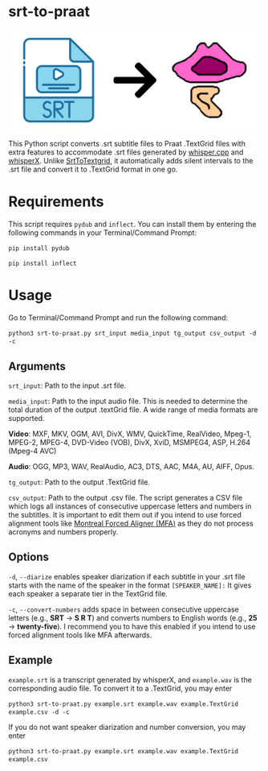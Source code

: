 # srt-to-praat
<p align="center">
<img src="https://github.com/yeungpinghei/srt-to-praat/blob/main/figures/logo.png" alt="srt-to-praat" width="700">
</p>

This Python script converts .srt subtitle files to Praat .TextGrid files with extra features to accommodate .srt files generated by [whisper.cpp](https://github.com/ggerganov/whisper.cpp) and [whisperX](https://github.com/m-bain/whisperX). Unlike [SrtToTextgrid](https://github.com/rctatman/SrtToTextgrid/tree/master), it automatically adds silent intervals to the .srt file and convert it to .TextGrid format in one go.

# Requirements
This script requires `pydub` and `inflect`. You can install them by entering the following commands in your Terminal/Command Prompt:
```
pip install pydub
```
```
pip install inflect
```

# Usage
Go to Terminal/Command Prompt and run the following command:
```
python3 srt-to-praat.py srt_input media_input tg_output csv_output -d -c
```
## Arguments
`srt_input`: Path to the input .srt file.

`media_input`: Path to the input audio file. This is needed to determine the total duration of the output .textGrid file. A wide range of media formats are supported.

**Video**: MXF, MKV, OGM, AVI, DivX, WMV, QuickTime, RealVideo, Mpeg-1, MPEG-2, MPEG-4, DVD-Video (VOB), DivX, XviD, MSMPEG4, ASP, H.264 (Mpeg-4 AVC)

**Audio**: OGG, MP3, WAV, RealAudio, AC3, DTS, AAC, M4A, AU, AIFF, Opus.

`tg_output`: Path to the output .TextGrid file.

`csv_output`: Path to the output .csv file. The script generates a CSV file which logs all instances of consecutive uppercase letters and numbers in the subtitles. It is important to edit them out if you intend to use forced alignment tools like [Montreal Forced Aligner (MFA)](https://montreal-forced-aligner.readthedocs.io/) as they do not process acronyms and numbers properly.

## Options
`-d`, `--diarize` enables speaker diarization if each subtitle in your .srt file starts with the name of the speaker in the format `[SPEAKER_NAME]:` It gives each speaker a separate tier in the TextGrid file.

`-c`, `--convert-numbers` adds space in between consecutive uppercase letters (e.g., **SRT** → **S R T**) and converts numbers to English words (e.g., **25** → **twenty-five**). I recommend you to have this enabled if you intend to use forced alignment tools like MFA afterwards.

## Example
`example.srt` is a transcript generated by whisperX, and `example.wav` is the corresponding audio file. To convert it to a .TextGrid, you may enter
```
python3 srt-to-praat.py example.srt example.wav example.TextGrid example.csv -d -c
```
If you do not want speaker diarization and number conversion, you may enter
```
python3 srt-to-praat.py example.srt example.wav example.TextGrid example.csv
```
